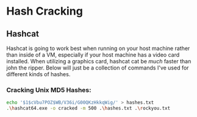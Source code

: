 # Hash Cracking

## Hashcat

Hashcat is going to work best when running on your host machine rather than inside of a VM, especially if your host machine has a video card installed. When utilizing a graphics card, hashcat cat be _much_ faster than john the ripper. Below will just be a collection of commands I've used for different kinds of hashes.

### Cracking Unix MD5 Hashes:
 ```bash
 echo '$1$cVbu7POZ$WB/V36i/G00QKzHkkqWig/' > hashes.txt
 .\hashcat64.exe -o cracked -m 500 .\hashes.txt .\rockyou.txt
 ```

